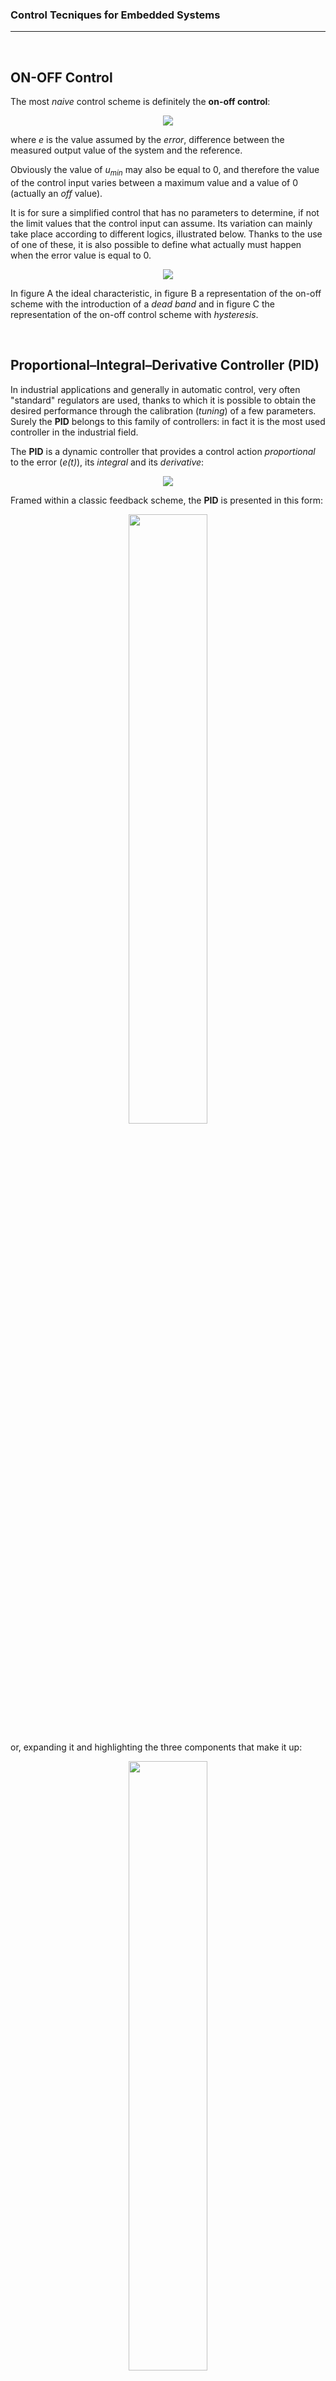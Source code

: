 ### Control Tecniques for Embedded Systems

***
</br>

## ON-OFF Control

The most *naive* control scheme is definitely the **on-off control**:

<p align="center">
  <img src="img/tex/onoff1.png">
</p>

where *e* is the value assumed by the *error*, difference between the measured output value of the system and the reference.

Obviously the value of $u_{min}$ may also be equal to 0, and therefore the value of the control input varies between a maximum value and a value of 0 (actually an *off* value). 

It is for sure a simplified control that has no parameters to determine, if not the limit values that the control input can assume. Its variation can mainly take place according to different logics, illustrated below. Thanks to the use of one of these, it is also possible to define what actually must happen when the error value is equal to 0.

<p align="center">
  <img src="img/on_off.png">
</p>

In figure A the ideal characteristic, in figure B a representation of the on-off scheme with the introduction of a *dead band* and in figure C the representation of the on-off control scheme with *hysteresis*.

</br>

## Proportional–Integral–Derivative Controller (PID)

In industrial applications and generally in automatic control, very often "standard" regulators are used, thanks to which it is possible to obtain the desired performance through the calibration (*tuning*) of a few parameters. Surely the **PID** belongs to this family of controllers: in fact it is the most used controller in the industrial field.

The **PID** is a dynamic controller that provides a control action *proportional* to the error (*e(t)*), its *integral* and its *derivative*:

<p align="center">
  <img src="img/tex/pid01.png">
</p>

Framed within a classic feedback scheme, the **PID** is presented in this form:

<p align="center">
  <img src="img/PID_scheme1.png" width="50%">
</p>

or, expanding it and highlighting the three components that make it up:

<p align="center">
  <img src="img/PID_scheme.png" width="50%">
</p>



The parameters *Kp* *Ti* and *Td* are called respectively: *proportional gain*, *integral time constant* and *derivative time constant*; by varying these three parameters it is possible to modify the performance of the control system, as shown in the following table.

| | Stabilty| $e_{\infty}$ | $T_a$ | $S$ |
|:-:|:-:|:-:| :-: | :-: |
| $K_p$:arrow_up: | decrease |decrease |decrease |increase|
|$T_i$ :arrow_down:| decrease |null |decrease |increase|
|$T_d$ :arrow_up:| better performance |N.D. |N.D. |decrease|

The general effect due to the three distinct components of the regulator can be appreciated by simulating the operation of the **PID** implemented with different structures, for example in a classic *step servo* problem.

<p align="center">
  <img src="img/PID_compare.png">
</p>

The results show that the combined action of the three components makes it possible to efficiently solve the control problem; the only component that can sensibly be used alone is the proportional one, which however needs some integral term to be able to reset the error at steady state. If this component is not already present in the system to be controlled, it is important to introduce the integral action, which mathematically represents the area subtended by the curve expressed by $e(t)$ and ensures that the controller has memory of the past values of the error.

The derivative term instead allows the **PID** to have a prediction capacity thanks to which it is possible to obtain a *smoothing* effect of the response of the controlled system. In fact, increasing the parameter *Td* decreases the overshoot of the system and a linear prediction of the following error is realized, thanks to which it is possible to "slow down" the response of the system before it moves too far from the reference signal. Furthermore, thanks to a 90 degree increase in phase of the feedback system, it improves stability. However, it is important to note that the derivative term tends to amplify high frequency signals and therefore also measurement disturbances. These considerations are derived from the frequency analysis of the regulator and, as a final effect, there could be a control action that turns out to be "nervous".

Furthermore, in the case of step reference signals, which has discontinuities of the first kind, the control action due to the derivative effect alone would theoretically be of infinite value and the control signal would therefore assume exaggerated values, of an impulsive nature. This practically results in potential damage to the actuators or the system.

A final consideration concerns the physical feasibility of the derivative term: if analyzed, one realizes that it is a non-causal system, which requires knowledge of future signals. For a causal implementation this term is filtered with a *low pass filter* which performs two important functions: it makes the differentiator physically realizable and compensates for the effects of the measurement noise in high frequency.

The component that concerns only the derivative part therefore becomes:

<p align="center">
  <img src="img/tex/pid_d01.png">
</p>

the introduction of the filter appears even clearer if the formulation is expressed in the *Laplace domain*:

<p align="center">
  <img src="img/tex/pid_d02.png">
</p>

### Digital Implementation of a PID Controller

In an embedded control system you work with digital signals and a regulator must be reformulated in discrete time, in order to work not with a signal in the time domain but with a sequence of samples (for example $e_n$ for the error), consequently the regulator will supply the system with a sequence of control inputs ($u_n$). What should vary, in the classic formulation of a **PID**, are essentially the integral and derivative parts.

The integral term can be approximated, at time *n*, with the sum of the rectangles having a base equal to the sampling period $T_c$ and height value equal to $e_{kTc}$, with $0 \leq k \leq n$. 
The derivative term can be approximated to step *n* with the incremental ratio between the samples $e_{(n-1)Tc}$ and $e_{nTc}$. This is the most intuitive and simplest approximation, in fact you can refer to three main methods of discretization indicated as *forward differences*, *backward differences* and *Tustin's method* (or *bilinear transformation*).

<p align="center">
  <img src="img/discr_methods.png" width="80%">
</p>

With the approximations indicated, the **PID** formulation obtained is the following (replacing the subscript *n* used for writing convenience with *nTc* to be more precise):

<p align="center" >
  <img src="img/tex/pid02_color.png" width="50%" style="border: 1px solid #ccc!important; border-radius: 16px;">
</p>

Although implementable and functional, this equation is computationally expensive due to the summation used to approximate the integral: this requires storing all the past samples of the error. To limit this computational weight and the amount of information to be stored, it is possible to practice a reformulation of the equation in terms of a recursive function, defining the difference between the control action at step *n* and that at step *n-1*.

<p align="center">
  <img src="img/tex/pid03.png">
</p>

hence the recursive control action:

<p align="center">
  <img src="img/tex/pid04.png">
</p>

which, requiring the storage of a few more variables, however, shows itself as a definitely implementable formulation.

It is possible to derive another more interesting recursive formulation that uses the past terms of the input only in the integral and derivative parts and also implements the latter in filtered form, with the low-pass filter shown above. The integral contribution is shown separately in the following equations $u_n^i$ and the derivative $u_n^d$.

<p align="center">
  <img src="img/tex/pid05_color.png" width="50%" style="border: 1px solid #ccc!important; border-radius: 16px;">
</p>

### Integral Action Desaturation Techniques


The presence of the integral effect in a **PID**, has the side effect of giving rise to a signal that grows indefinitely in amplitude if the error value remains constant. From a practical point of view, this negatively affects the plant actuators, which inevitably have physical limitations due to which it is not possible to provide an action above (or below) certain physical limits. For this reason it is good to take into account *saturation* effects when modeling the control signal for the actuators.

When working with actuators that have, for obvious reasons, a saturation and the integral effect is not properly managed, the phenomenon known as *windup of the integral action* occurs. To avoid this (also avoiding physical deterioration of the system), different strategies called *anti-windup* can be adopted, with which it is possible to saturate the **PID** controller so that, when the actuator enters saturation, the integration of the control error freezes or even decreases.

<p align="center">
  <img src="img/pidsat_scheme.png" width="70%">
</p>


Considering an actuator with saturation, we can determine this relationship between the control input and the signal processed by the actuator:

<p align="center">
  <img src="img/tex/pid06.png">
</p>



Starting from these considerations it is possible to structure the controller, for example a **PI**, with the following continuous time formulation:

<p align="center">
  <img src="img/tex/pid07.png">
</p>

Note that the last term contributes a value of 0 until the actuator goes into saturation and therefore until it operates in a linear region with $u_a(t) = u(t)$. As soon as the actuator enters the saturation regime, a discrepancy is created between the inputs, which has an effect of "desaturation of the integral action" with weight determined by the term $T_r$. 


The purpose of this simple strategy is to decrease the value of the control input as soon as one enters the saturation limits determined by the actuator (information which in any case must be obtained from a mathematical model or in an empirical way). Obviously there could be a deterioration in terms of performance, which can be stemmed by appropriately setting the parameter $T_r$. 

Note that a similar effect can also be obtained by directly subtracting the integral of the error and not of the discrepancy between the inputs.

### Software Implementation 

Starting from discrete time formulations, it is possible to obtain algorithmic forms for a **PID** controller. It is important to take into consideration the entire control scheme in which it will be inserted, in the context of an embedded control system.

<p align="center">
  <img src="img/control_scheme.png">
</p>


Once the entire system has been developed in terms of hardware peripherals to be used, the part of software that deals with the **PID** can be thought of as part of a dedicated library which (in **C** language) will be composed from a *header* file and its implementation. The main functions to export to this library concern:

* The initialization of the **PID** - which can be conveniently thought of as a structure containing the parameters necessary for its operation;
* The computation of the control action - which thanks to the knowledge of the current error will determine the control action *u(t)*;
* The management of an *anti-windup* policy;
* The complete reset of the structure or the updating of its fields.

The criterion that can be used in the `main` is to use a *timer* which triggers every *Tc* and commands, in the main life cycle, the calculation of the control law to be applied on the actuators.
```c
while(1) {
  ...
  if(Tc_flag == 1) {
    r = get_reference();    // Reference Value
    y = get_measurement();  // Measurement value

    u = PID_calculate(r, y, &PID_struct); // Calculate input

    set_input(u);           // Set input to actuator

    Tc_flag = 0;
  }
}
```

The `PID_calculate` function, found in the library for the **PID** controller, will take care of implementing the control algorithm according to one of the formulations shown, possibly introducing an adequate *anti-windup* effect.

<p align="center">
  <img src="img/sequence.png" width="50%">
</p>

###  Outline of the main calibration techniques

The calibration of a **PID** is the crucial process by which this regulator can be used effectively. Outlining precise and absolutely valid rules is not practicable. In fact, very often the calibration of these regulators is carried out empirically, following a first adjustment that makes use of a series of techniques based, possibly, also on the model of the system to be controlled.

The first calibration method, also used today, was developed in the 1940s and is called the "Ziegler – Nichols method". This is a very simple heuristic method that does not necessarily require knowledge of the system model and is based on the search for a particular value called "critical gain", from which the other parameters of the **PID** can be derived based on known relationships. The method is carried out according to two possible ways, a first called *closed loop* as the system is put into feedback with a **PID** which contains only the proportional component and this is increased by bringing the whole system to the limit stability, in a condition of permanent oscillation.


<p align="center">
  <img src="img/tuning01.png" width="60%">
</p>


At this point the period of the oscillations and the gain for which these oscillations occur are determined and reference is made to a known table to obtain the values of *Kp*, *Td* and * Ti *.

|  | *Kp* | *Ti* | *Td* |
|:-:|:-:|:-:|:-:|
|**P**| 0.5 *Kcr* | - | - |
|**PI**|0.45 *Kcr* | *Tcr*/1.2 | - |
|**PD**| 0.8 *Kcr* | - | *Tcr*/8 |
|**PID**| 0.6 *Kcr* | *Tcr*/2 | *Tcr*/8 |

As you can imagine, the method is not always practicable from a physical point of view, more likely from a simulation point of view, which however requires the knowledge of the mathematical model of the system to be simulated.

This method, and others similar, which still manage to guarantee the stability of the system, do not always allow satisfactory results to be obtained and it is necessary to resort to more advanced calibration methods, often based on the mathematical model of the system to be controlled. In these cases, since the mathematical modeling never really reflects the physical system, it is advisable to perform a second phase of empirical calibration of the values.

In cases where the model of the system is known, it is possible to carry out a first calibration phase using *Matlab* and in particular the tool [PID Tuner](https://it.mathworks.com/help/slcontrol/ug/designing-controllers-with-the-pid-tuner.html),  thanks to which it is possible to visually calibrate the **PID** and extract the parameters of its three components.

For the empirical calibration phase it is however good to use the main relationships that link the **PID** parameters to the effects on the controlled system, previously mentioned in the table. Typically the controller is designed according to the following steps: 

* Determination of the response of the open loop system (if possible) to get an idea of what the changes must be made with the control;
* Insertion of a proportional effect to decrease the rise time, increasing the readiness of the system, but taking into account the fact is that increasing it too much would result in a less stable system;
* Insertion of an integral effect to eliminate errors in steady state;
* Insertion of a derivative effect to decrease overshoot and settling time, improving stability and offering the possibility of increasing the proportional effect;
* Repeated measurement of the response of the controlled system and definitive * tuning * of the three characteristic parameters of the three components, until the desired response is obtained.
* 
Finally, it is important to keep in mind that it is not always necessary to implement a complete **PID**, with all three components: sometimes a **PD** may be enough (if the system to be controlled already has integral effects internally ) or a **PI**, which is generally sufficient to solve a lot of control problems.

***
